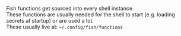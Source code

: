 Fish functions get sourced into every shell instance.  
These functions are usually needed for the shell to start
(e.g. loading secrets at startup) or are used a lot.  
These usually live at: `~/.config/fish/functions`

